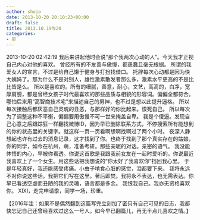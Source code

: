 ```yaml
---
author: shojo
date: 2013-10-20 20:10:23+00:00
draft: false
title: 2013.10.19与20
categories:
- 邪
---
```


2013-10-20 02:42:19
我后来讲起他时会说“那个我两次心动的人”。今天我才正视自己内心对他的喜欢。
曾经所有的不友善与傲慢，都愚蠢且毫无根据。
所谓的我爱女人的宣言，不过是给自己懒于健身与打扮找借口。
托辞每次心动都是因为快大姨妈了。那为什么不是对别人，雄性激素散发者那么多，激素水平更高的不是比比皆是么。
所以是喜欢的。所有的细腻，善意，耐心，文艺，高高的，白净，宽厚肩膀，都是曾经女孩子时代最喜欢的那些品质与相貌的形容词。偏偏全都符合。
哪怕后来用“高智商技术宅”来描述自己的男神，也不过是想以此提升逼格。
所以每次接触后都厌恶自己灵魂的丑恶，与那样好的你比起来。恨死自己。
所以每次为了调整这种不平衡，偏偏要用傲慢不可一世来掩盖自卑。
我是个傻逼。发现自己心意之后跟踪狂一样翻找微博ID，因为早已删除联系方式，不停搜索所有能想到的你的状态里的关键字。就这样一页一页看啊想啊找啊过了两个小时。
夜深人静想起也许有过去的消息记录，这才找到了你。也终于找到了那个真实存在的姑娘，你的同学，如今在杭州，萌，准备考研。那些亲昵的对话。亲密的语气。
我没能体悟的内心，早被你看透。你说这首歌是我跟我前女友在一起时爱听的。你说最近我喜欢上了一个女生。用这些话把我想说的“你太好了我喜欢你”挡回我心里。
于是年轻真好，我还能感受疼痛。小虫子啃食心脏的感觉，泪都要下来。
我将永远不对你说这些话。我把它们写在这里。著后即焚。我将永不表达，也无需表达。你早已看透空虚而丑陋的我的灵魂，语言都是多余。
我恨我自己。我亦无资格喜欢你。
XIXI，走完申请季，同学一场，珍重。

【2016年注：如果不是偶然翻到这篇写完立刻加了密只有自己可见的日志，我都快忘记自己还曾经喜欢过这么一号人。如今早已翻篇儿，再无半点儿喜欢之情。】

